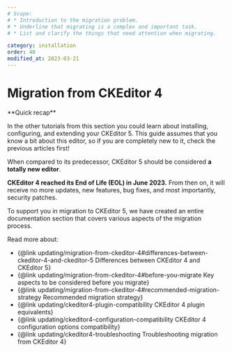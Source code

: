 ```yaml
---
# Scope:
# * Introduction to the migration problem.
# * Underline that migrating is a complex and important task.
# * List and clarify the things that need attention when migrating.

category: installation
order: 40
modified_at: 2023-03-21
---
```


# Migration from CKEditor 4

<info-box hint>
**Quick recap**

In the other tutorials from this section you could learn about installing, configuring, and extending your CKEditor 5. This guide assumes that you know a bit about this editor, so if you are completely new to it, check the previous articles first!
</info-box>

When compared to its predecessor, CKEditor 5 should be considered **a totally new editor**.

**CKEditor 4 reached its End of Life (EOL) in June 2023.** From then on, it will receive no more updates, new features, bug fixes, and most importantly, security patches.

To support you in migration to CKEditor 5, we have created an entire documentation section that covers various aspects of the migration process.

Read more about:
* {@link updating/migration-from-ckeditor-4#differences-between-ckeditor-4-and-ckeditor-5 Differences between CKEditor 4 and CKEditor 5}
* {@link updating/migration-from-ckeditor-4#before-you-migrate Key aspects to be considered before you migrate}
* {@link updating/migration-from-ckeditor-4#recommended-migration-strategy Recommended migration strategy}
* {@link updating/ckeditor4-plugin-compatibility CKEditor 4 plugin equivalents}
* {@link updating/ckeditor4-configuration-compatibility CKEditor 4 configuration options compatibility}
* {@link updating/ckeditor4-troubleshooting Troubleshooting migration from CKEditor 4}

